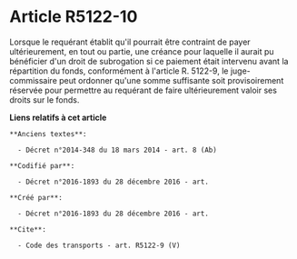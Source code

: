 # Article R5122-10

Lorsque le requérant établit qu'il pourrait être contraint de payer ultérieurement, en tout ou partie, une créance pour
laquelle il aurait pu bénéficier d'un droit de subrogation si ce paiement était intervenu avant la répartition du fonds,
conformément à l'article R. 5122-9, le juge-commissaire peut ordonner qu'une somme suffisante soit provisoirement réservée
pour permettre au requérant de faire ultérieurement valoir ses droits sur le fonds.

**Liens relatifs à cet article**

	**Anciens textes**:

	  - Décret n°2014-348 du 18 mars 2014 - art. 8 (Ab)

	**Codifié par**:

	  - Décret n°2016-1893 du 28 décembre 2016 - art.

	**Créé par**:

	  - Décret n°2016-1893 du 28 décembre 2016 - art.

	**Cite**:

	  - Code des transports - art. R5122-9 (V)
